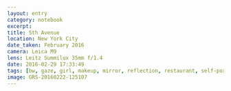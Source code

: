 ```yaml
--- 
layout: entry
category: notebook
excerpt:
title: 5th Avenue
location: New York City
date_taken: February 2016
camera: Leica M9
lens: Leitz Summilux 35mm f/1.4
date: 2016-02-29 17:33:49
tags: [bw, gaze, girl, makeup, mirror, reflection, restaurant, self-portrait, surprise, window]
image: GRS-20160222-125107
---
```

